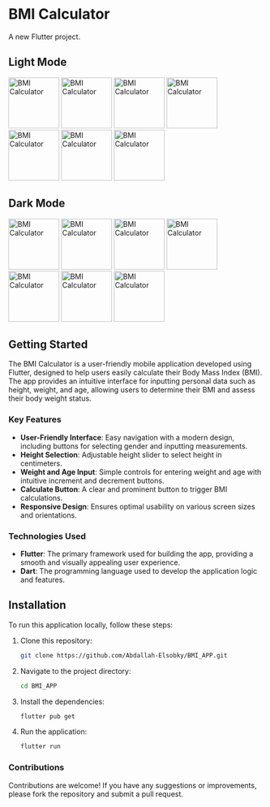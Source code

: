 # BMI Calculator

A new Flutter project.

## Light Mode

<img src="https://github.com/user-attachments/assets/a496eaad-16ca-4f88-9963-f5ea485110ce" alt="BMI Calculator " width="100" />

<img src="https://github.com/user-attachments/assets/1ee89a37-742b-4760-82a7-38b8097878a9" alt="BMI Calculator " width="100" />

<img src="https://github.com/user-attachments/assets/30c72f27-c261-48c1-aa77-3bbfaeb066ec" alt="BMI Calculator " width="100" />

<img src="https://github.com/user-attachments/assets/8ea6447d-1cd6-463e-b0cb-eb7a4bdfde96" alt="BMI Calculator " width="100" />

<img src="https://github.com/user-attachments/assets/2e40ec5c-f4bf-4e6d-a571-8a296ffcfea8" alt="BMI Calculator " width="100" />

<img src="https://github.com/user-attachments/assets/128dc4e4-e288-4856-8a10-3d58214c9a3b" alt="BMI Calculator " width="100" />

<img src="https://github.com/user-attachments/assets/fd4732c7-44a9-4406-a084-b9be980aa70e" alt="BMI Calculator" width="100" />

## Dark Mode

<img src="https://github.com/user-attachments/assets/943ef830-cdba-4528-b986-dedf1752de66" alt="BMI Calculator" width="100" />

<img src="https://github.com/user-attachments/assets/1a8785b7-2846-48bb-a25c-9a3112449ebc" alt="BMI Calculator" width="100" />

<img src="https://github.com/user-attachments/assets/916f599e-a486-4038-b241-8b808853b834" alt="BMI Calculator " width="100" />

<img src="https://github.com/user-attachments/assets/521df714-1d43-4e2b-9f92-0e29075ecc9b" alt="BMI Calculator " width="100" />

<img src="https://github.com/user-attachments/assets/02ba2e8c-e72f-483e-adfb-006ed86ddbfa" alt="BMI Calculator " width="100" />

<img src="https://github.com/user-attachments/assets/57d01262-efea-4e2b-a275-6db49c1f10da" alt="BMI Calculator " width="100" />

<img src="https://github.com/user-attachments/assets/eb148761-ba57-4d67-8883-5a59ee3f2809" alt="BMI Calculator " width="100" />

## Getting Started

The BMI Calculator is a user-friendly mobile application developed using Flutter, designed to help users easily calculate their Body Mass Index (BMI). The app provides an intuitive interface for inputting personal data such as height, weight, and age, allowing users to determine their BMI and assess their body weight status.

### Key Features

- **User-Friendly Interface**: Easy navigation with a modern design, including buttons for selecting gender and inputting measurements.
- **Height Selection**: Adjustable height slider to select height in centimeters.
- **Weight and Age Input**: Simple controls for entering weight and age with intuitive increment and decrement buttons.
- **Calculate Button**: A clear and prominent button to trigger BMI calculations.
- **Responsive Design**: Ensures optimal usability on various screen sizes and orientations.

### Technologies Used

- **Flutter**: The primary framework used for building the app, providing a smooth and visually appealing user experience.
- **Dart**: The programming language used to develop the application logic and features.

## Installation

To run this application locally, follow these steps:

1. Clone this repository:
   ```bash
   git clone https://github.com/Abdallah-Elsobky/BMI_APP.git
2. Navigate to the project directory:
   ```bash
   cd BMI_APP
3. Install the dependencies:
   ```bash
   flutter pub get
4. Run the application:
   ```bash
   flutter run

### Contributions

Contributions are welcome! If you have any suggestions or improvements, please fork the repository and submit a pull request.




